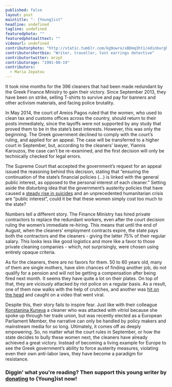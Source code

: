```yaml
---
published: false
layout: post
maintitle: "- {Young}ist"
headline: undefined
tagline: undefined
featuredphoto: ""
featuredphotoalttext: ""
videourl: undefined
contributorphoto: "http://static.tumblr.com/kg9owro/xBDmq3ht1/edinburgh_castle__59___1_.jpg"
contributorshortbio: "Writer, traveller, lost earrings detective"
contributortwitter: mrzpt
contributorage: "1991-08-19"
contributors: 
  - Maria Zepatou
---
```


It took nine months for the 396 cleaners that had been made redundant by the Greek Finance Ministry to gain their victory. Since September 2013, they have been on strike, selling T-shirts to survive and pay for banners and other activism materials, and facing police brutality. 

In May 2014, the court of Areios Pagos ruled that the women, who used to clean tax and customs offices across the country, should return to their posts immediately, since the layoffs were not supported by any study that proved them to be in the state’s best interests. However, this was only the beginning. The Greek government declined to comply with the court’s ruling, and applied for an appeal. The case will be transferred to a higher court in September, but, according to the cleaners’ lawyer, Yiannis Karouzos, the case can’t be re-examined, and the first decision will only be technically checked for legal errors.

The Supreme Court that accepted the government’s request for an appeal issued the reasoning behind this decision, stating that “ensuring the continuation of the state’s financial policies (...) is linked with the general public interest, as opposed to the personal interest of each cleaner.”  Setting aside the disturbing idea that the government’s austerity policies that have caused a [steady rise in suicides](http://www.theguardian.com/world/2014/apr/21/austerity-greece-male-suicides-spending-cuts/) and an unprecedented humanitarian crisis are “public interest”, could it be that these women simply cost too much to the state?

Numbers tell a different story. The Finance Ministry has hired private contractors to replace the redundant workers, even after the court decision ruling the women’s immediate re-hiring. This means that until the end of August, when the cleaners’ employment contracts expire, the state pays both the contractors and the cleaners - giving the latter 75% of their regular salary. This looks less like good logistics and more like a favor to those private cleaning companies - which, not surprisingly, were chosen using entirely opaque criteria.

As for the cleaners, there are no favors for them. 50 to 60 years old, many of them are single mothers, have slim chances of finding another job, do not qualify for a pension and will not be getting a compensation after being fired next month. It seems they have quite a lot on their plates. On top of that, they are viciously attacked by riot police on a regular basis. As a result, one of them now walks with the help of crutches, and another was [hit on the head](https://www.youtube.com/watch?v=MBFjsNxWbYU/) and caught on a video that went viral. 

Despite this, their story fails to inspire fear. Just like with their colleague [Konstanina Kuneva](http://youngist.org/media-representation-and-greek-women-in-crisis-four/#.U6NfzcaH9uZ/) a cleaner who was attacked with vitriol because she spoke up through her trade union, but was recently elected as a European Parliament Member, the narrative can only be handled by policy makers and mainstream media for so long. Ultimately, it comes off as deeply empowering. So, no matter what the court rules in September, or how the state decides to bully these women next, the cleaners have already achieved a great victory. Instead of becoming a living example for Europe to see the Greek government’s ability to force austerity measures, violating even their own anti-labor laws, they have become a paradigm for resistance.

<h3 class='donate-blurb'> Diggin' what you're reading? Then support this young writer by <a href='{{site.baseurl}}/donate'>donating</a> to {Young}ist now!</h3>
